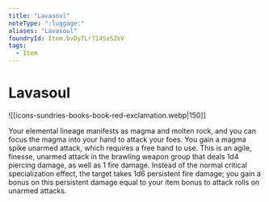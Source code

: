 ```yaml
---
title: "Lavasoul"
noteType: ":luggage:"
aliases: "Lavasoul"
foundryId: Item.bvDyTLr714SxSZeV
tags:
  - Item
---
```


# Lavasoul
![[icons-sundries-books-book-red-exclamation.webp|150]]

Your elemental lineage manifests as magma and molten rock, and you can focus the magma into your hand to attack your foes. You gain a magma spike unarmed attack, which requires a free hand to use. This is an agile, finesse, unarmed attack in the brawling weapon group that deals 1d4 piercing damage, as well as 1 fire damage. Instead of the normal critical specialization effect, the target takes 1d6 persistent fire damage; you gain a bonus on this persistent damage equal to your item bonus to attack rolls on unarmed attacks.
